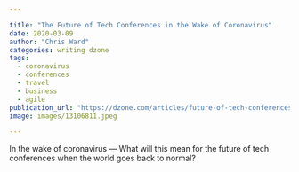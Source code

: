 ```yaml
---

title: "The Future of Tech Conferences in the Wake of Coronavirus"
date: 2020-03-09
author: "Chris Ward"
categories: writing dzone
tags: 
  - coronavirus
  - conferences
  - travel
  - business
  - agile
publication_url: "https://dzone.com/articles/future-of-tech-conferences-coronavirus"
image: images/13106811.jpeg

---
```

In the wake of coronavirus — What will this mean for the future of tech conferences when the world goes back to normal?


